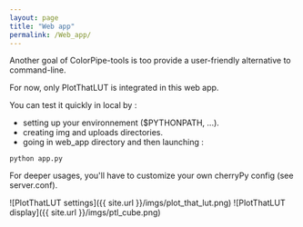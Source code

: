 ```yaml
---
layout: page
title: "Web app"
permalink: /Web_app/
---
```


Another goal of ColorPipe-tools is too provide a user-friendly alternative to command-line.

For now, only PlotThatLUT is integrated in this web app.

You can test it quickly in local by :

* setting up your environnement ($PYTHONPATH, ...).
* creating img and uploads directories.
* going in web_app directory and then launching :

`python app.py`

For deeper usages, you'll have to customize your own cherryPy config (see server.conf).

![PlotThatLUT settings]({{ site.url }}/imgs/plot_that_lut.png)
![PlotThatLUT display]({{ site.url }}/imgs/ptl_cube.png)
